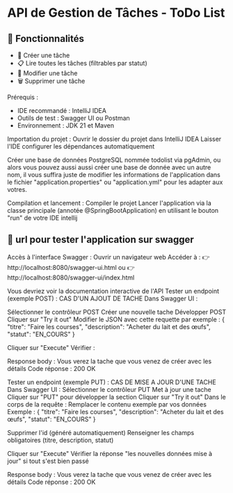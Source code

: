 # API de Gestion de Tâches - ToDo List

## 📌 Fonctionnalités
- 📄 Créer une tâche
- 📋 Lire toutes les tâches (filtrables par statut)
- 📝 Modifier une tâche
- 🗑️ Supprimer une tâche

Prérequis :
- IDE recommandé : IntelliJ IDEA
- Outils de test : Swagger UI ou Postman
- Environnement : JDK 21 et Maven


Importation du projet :
Ouvrir le dossier du projet dans IntelliJ IDEA
Laisser l'IDE configurer les dépendances automatiquement


Créer une base de données PostgreSQL nommée todolist via pgAdmin, ou alors vous pouvez aussi aussi créer une base de donnée avec un autre nom, il vous suffira juste de modifier les informations de l'application dans le fichier "application.properties" ou "application.yml" pour les adapter aux votres.


Compilation et lancement :
Compiler le projet
Lancer l'application via la classe principale (annotée @SpringBootApplication) en utilisant le bouton "run" de votre IDE intellij

## 🚀 url pour tester l'application sur swagger
Accès à l'interface Swagger :
Ouvrir un navigateur web
Accéder à : 
👉 http://localhost:8080/swagger-ui.html
ou
👉 http://localhost:8080/swagger-ui/index.html

Vous devriez voir la documentation interactive de l'API
Tester un endpoint (exemple POST) : CAS D'UN AJOUT DE TACHE Dans Swagger UI :

Sélectionner le contrôleur POST Créer une nouvelle tache
Développer POST 
Cliquer sur "Try it out"
Modifier le JSON avec cette requette par exemple :
{
  "titre": "Faire les courses",
  "description": "Acheter du lait et des œufs",
  "statut": "EN_COURS"
}

Cliquer sur "Execute"
Vérifier :
	
Response body : Vous verez la tache que vous venez de créer avec les détails
Code réponse : 200 OK 


Tester un endpoint (exemple PUT) : CAS DE MISE A JOUR D'UNE TACHE Dans Swagger UI :
Sélectionner le contrôleur PUT Met à jour une tache
Cliquer sur "PUT" pour développer la section
Cliquer sur "Try it out"
Dans le corps de la requête :
Remplacer le contenu exemple par vos données
Exemple : 
{
  "titre": "Faire les courses",
  "description": "Acheter du lait et des œufs",
  "statut": "EN_COURS"
}

Supprimer l'id (généré automatiquement)
Renseigner les champs obligatoires (titre, description, statut)

Cliquer sur "Execute"
Vérifier la réponse "les nouvelles données mise à jour" si tout s'est bien passé

Response body : Vous verez la tache que vous venez de créer avec les détails
Code réponse : 200 OK 
